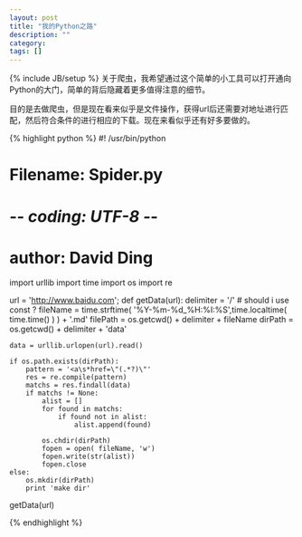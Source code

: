 ```yaml
---
layout: post
title: "我的Python之路"
description: ""
category: 
tags: []
---
```


{% include JB/setup %}
关于爬虫，我希望通过这个简单的小工具可以打开通向Python的大门，简单的背后隐藏着更多值得注意的细节。

目的是去做爬虫，但是现在看来似乎是文件操作，获得url后还需要对地址进行匹配，然后符合条件的进行相应的下载。现在来看似乎还有好多要做的。

{% highlight python %}
#! /usr/bin/python
# Filename: Spider.py
# -*- coding: UTF-8 -*-
# author: David Ding

import urllib
import time 
import os
import re

url = 'http://www.baidu.com';
def getData(url):
	delimiter = '/' # should i use const ?
	fileName = time.strftime( '%Y-%m-%d_%H:%I:%S',time.localtime( time.time() ) ) + '.md'
	filePath = os.getcwd() + delimiter + fileName
	dirPath = os.getcwd() + delimiter + 'data'

	data = urllib.urlopen(url).read()

	if os.path.exists(dirPath):
		pattern = '<a\s*href=\"(.*?)\"'
		res = re.compile(pattern)
		matchs = res.findall(data)
		if matchs != None:
			alist = []
			for found in matchs:
				if found not in alist:
					alist.append(found)

			os.chdir(dirPath)
			fopen = open( fileName, 'w')
			fopen.write(str(alist))
			fopen.close
	else:
		os.mkdir(dirPath)
		print 'make dir'


getData(url)

{% endhighlight %}
